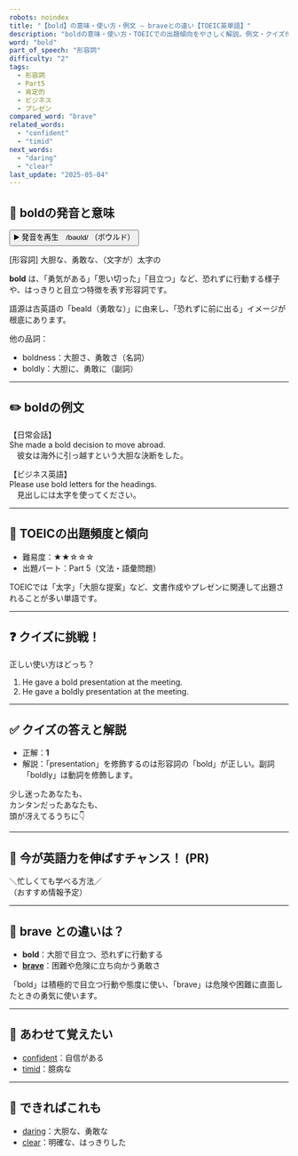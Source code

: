 ```yaml
---
robots: noindex
title: "【bold】の意味・使い方・例文 ― braveとの違い【TOEIC英単語】"
description: "boldの意味・使い方・TOEICでの出題傾向をやさしく解説。例文・クイズ付きでbraveとの違いもわかりやすく学べます。"
word: "bold"
part_of_speech: "形容詞"
difficulty: "2"
tags:
  - 形容詞
  - Part5
  - 肯定的
  - ビジネス
  - プレゼン
compared_word: "brave"
related_words:
  - "confident"
  - "timid"
next_words:
  - "daring"
  - "clear"
last_update: "2025-05-04"
---
```


## 🔰 boldの発音と意味

<button class="play-audio" onclick="playTTS('bold')">
  <span class="play-audio-main">
    ▶️ 発音を再生　/bəʊld/
  </span>
  <span class="play-audio-sub">
    （ボウルド）
  </span>
</button>

[形容詞] 大胆な、勇敢な、（文字が）太字の

**bold** は、「勇気がある」「思い切った」「目立つ」など、恐れずに行動する様子や、はっきりと目立つ特徴を表す形容詞です。

語源は古英語の「beald（勇敢な）」に由来し、「恐れずに前に出る」イメージが根底にあります。

他の品詞：  
- boldness：大胆さ、勇敢さ（名詞）
- boldly：大胆に、勇敢に（副詞）

---

## ✏️ boldの例文

【日常会話】  
She made a bold decision to move abroad.  
　彼女は海外に引っ越すという大胆な決断をした。

【ビジネス英語】  
Please use bold letters for the headings.  
　見出しには太字を使ってください。

---

## 🎯 TOEICの出題頻度と傾向

- 難易度：★★☆☆☆
- 出題パート：Part 5（文法・語彙問題）

TOEICでは「太字」「大胆な提案」など、文書作成やプレゼンに関連して出題されることが多い単語です。

---

## ❓ クイズに挑戦！

正しい使い方はどっち？

1. He gave a bold presentation at the meeting.  
2. He gave a boldly presentation at the meeting.

---

## ✅ クイズの答えと解説

- 正解：**1**
- 解説：「presentation」を修飾するのは形容詞の「bold」が正しい。副詞「boldly」は動詞を修飾します。

少し迷ったあなたも、  
カンタンだったあなたも、  
頭が冴えてるうちに👇️

---

## 🚀 今が英語力を伸ばすチャンス！ (PR)

<div class="info-center">
＼忙しくても学べる方法／<br>  
（おすすめ情報予定）
</div>

---

## 🤔  brave との違いは？

- **bold**：大胆で目立つ、恐れずに行動する
- **[brave](/word/brave/)**：困難や危険に立ち向かう勇敢さ

「bold」は積極的で目立つ行動や態度に使い、「brave」は危険や困難に直面したときの勇気に使います。

---

## 🧩 あわせて覚えたい

- [confident](/word/confident/)：自信がある
- [timid](/word/timid/)：臆病な

---

## 📖 できればこれも

- [daring](/word/daring/)：大胆な、勇敢な
- [clear](/word/clear/)：明確な、はっきりした

<!-- cvid: aid08_bid30 -->
